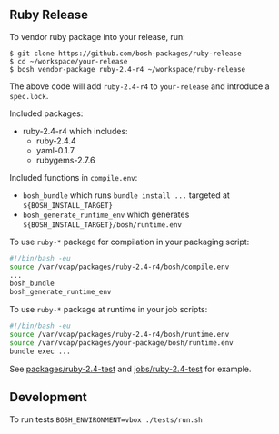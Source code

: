 ## Ruby Release

To vendor ruby package into your release, run:

```
$ git clone https://github.com/bosh-packages/ruby-release
$ cd ~/workspace/your-release
$ bosh vendor-package ruby-2.4-r4 ~/workspace/ruby-release
```

The above code will add `ruby-2.4-r4` to `your-release` and introduce a `spec.lock`.

Included packages:

- ruby-2.4-r4 which includes:
  - ruby-2.4.4
  - yaml-0.1.7
  - rubygems-2.7.6

Included functions in `compile.env`:

- `bosh_bundle` which runs `bundle install ...` targeted at `${BOSH_INSTALL_TARGET}`
- `bosh_generate_runtime_env` which generates `${BOSH_INSTALL_TARGET}/bosh/runtime.env`

To use `ruby-*` package for compilation in your packaging script:

```bash
#!/bin/bash -eu
source /var/vcap/packages/ruby-2.4-r4/bosh/compile.env
...
bosh_bundle
bosh_generate_runtime_env
```

To use `ruby-*` package at runtime in your job scripts:

```bash
#!/bin/bash -eu
source /var/vcap/packages/ruby-2.4-r4/bosh/runtime.env
source /var/vcap/packages/your-package/bosh/runtime.env
bundle exec ...
```

See [packages/ruby-2.4-test](packages/ruby-2.4-test) and [jobs/ruby-2.4-test](jobs/ruby-2.4-test) for example.

## Development

To run tests `BOSH_ENVIRONMENT=vbox ./tests/run.sh`
